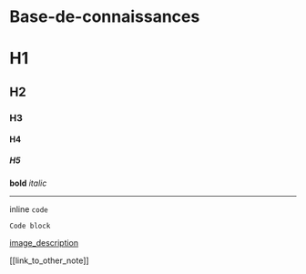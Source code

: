 # Base-de-connaissances


# H1
## H2
### H3
#### H4
##### H5

**bold**
*italic*
___
inline `code`
```
Code block
```


[image_description](image_path)

[[link_to_other_note]]